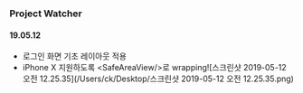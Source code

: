 ### Project Watcher

#### 19.05.12

- 로그인 화면 기초 레이아웃 적용
- iPhone X 지원하도록 \<SafeAreaView/>로 wrapping![스크린샷 2019-05-12 오전 12.25.35](/Users/ck/Desktop/스크린샷 2019-05-12 오전 12.25.35.png)

